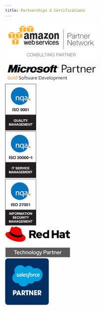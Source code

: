 ```yaml
---
title: Partnerships & Certifications
---
```

 


<div class="row text-center mb-4">
  <div class="col-12 col-md-6 my-2 my-md-auto">
    <img src="/img/partnerships/aws.png" alt="AWS Consulting Partner" class="w-90">
  </div>
  <div class="col-12 col-md-6 my-2 my-md-auto">
    <img src="/img/partnerships/ms-gold.png" alt="Microsoft Gold Partner, Software Development" class="w-90">
  </div>
  <div class="col-12 col-md-4 my-2 my-md-auto">
    <img src="/img/partnerships/iso9001.png" alt="ISO 9001: Quality Management" style="max-height: 150px;">
  </div>
  <div class="col-12 col-md-4 my-2 my-md-auto">
    <img src="/img/partnerships/iso20000.png" alt="ISO 20000-1: IT Service Management" style="max-height: 150px;">
  </div>
  <div class="col-12 col-md-4 my-2 my-md-auto">
    <img src="/img/partnerships/iso27001.png" alt="ISO 27001: Information Security Management" style="max-height: 150px;">
  </div>
  <!-- <div class="col-12 col-md-4 my-2 my-md-auto">
    <img src="/img/partnerships/cmmi.png" alt="CMMI DEV/L3: CMMI DEV LEvel 3" style="max-height: 150px;">
  </div> -->
</div>
<div class="row text-center mb-4">
  <div class="col-12 col-md-6 my-2 my-md-auto">
    <img src="/img/partnerships/redhat.png" alt="Red Hat Technology Partner" style="max-height: 100px">
  </div>
  <div class="col-12 col-md-6 my-2 my-md-auto">
    <img src="/img/partnerships/salesforce.png" alt="Salesforce Partner" style="max-height: 150px">
  </div>
</div>
